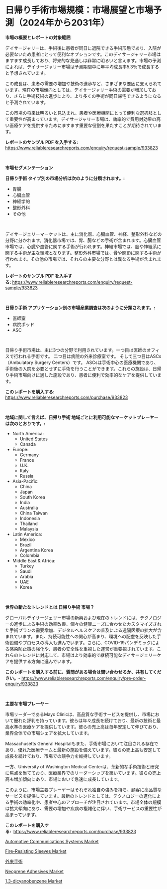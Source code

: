 <p><h1>日帰り手術市場規模：市場展望と市場予測（2024年から2031年）</h1></p><p><strong>市場の概要とレポートの対象範囲</strong></p>
<p><p>デイサージャリーは、手術後に患者が同日に退院できる手術形態であり、入院が必要ないため患者にとって便利なオプションです。このデイサージャリー市場はますます成長しており、将来的な見通しは非常に明るいと言えます。市場の予測によれば、デイサージャリー市場は予測期間中に年平均成長率5.3％で成長すると予想されています。</p><p>この成長は、患者の需要の増加や技術の進歩など、さまざまな要因に支えられています。現在の市場傾向としては、デイサージャリー手術の需要が増加しており、さらに手術技術の進歩により、より多くの手術が同日帰宅できるようになると予測されています。</p><p>この市場の将来は明るいと見込まれ、患者や医療機関にとって便利な選択肢として重要性が高まっています。デイサージャリー市場は、効率的で費用対効果の高い医療ケアを提供するためにますます重要な役割を果たすことが期待されています。</p></p>
<p><strong>レポートのサンプル PDF を入手する:</strong> <a href="https://www.reliableresearchreports.com/enquiry/request-sample/933823">https://www.reliableresearchreports.com/enquiry/request-sample/933823</a></p>
<p>&nbsp;</p>
<p><strong>市場セグメンテーション</strong></p>
<p><strong>日帰り手術 タイプ別の市場分析は次のように分類されます。:</strong></p>
<p><ul><li>胃腸</li><li>心臓血管</li><li>神経学的</li><li>整形外科</li><li>その他</li></ul></p>
<p>&nbsp;</p>
<p><p>デイサージェリーマーケットは、主に消化器、心臓血管、神経、整形外科などの分野に分かれます。消化器市場では、胃、腸などの手術が含まれます。心臓血管市場では、心臓や血管に関する手術が行われます。神経市場では、脳や神経系に関する手術が主な領域となります。整形外科市場では、骨や関節に関する手術が行われます。その他の市場では、それらの主要な分野とは異なる手術が含まれます。</p></p>
<p><strong>レポートのサンプル PDF を入手する:</strong>&nbsp;<a href="https://www.reliableresearchreports.com/enquiry/request-sample/933823">https://www.reliableresearchreports.com/enquiry/request-sample/933823</a></p>
<p>&nbsp;</p>
<p><strong> 日帰り手術 アプリケーション別の市場産業調査は次のように分類されます。:</strong></p>
<p><ul><li>医師室</li><li>病院ポッド</li><li>ASC</li></ul></p>
<p>&nbsp;</p>
<p><p>日帰り手術市場は、主に3つの分野で利用されています。一つ目は医師のオフィスで行われる手術です。 二つ目は病院の外来診療室です。 そして三つ目はASCs（Ambulatory Surgery Centers）です。 ASCsは手術中心の医療機関であり、手術後の入院を必要とせずに手術を行うことができます。これらの施設は、日帰り手術市場向けに適した施設であり、患者に便利で効率的なケアを提供しています。</p></p>
<p><strong>このレポートを購入する:</strong>&nbsp; <a href="https://www.reliableresearchreports.com/purchase/933823">https://www.reliableresearchreports.com/purchase/933823</a></p>
<p>&nbsp;</p>
<p><strong>地域に関して言えば、日帰り手術 地域ごとに利用可能なマーケットプレーヤーは次のとおりです。:</strong></p>
<p><ul>
    <li>
        North America:
        <ul>
            <li>United States</li>
            <li>Canada</li>
        </ul>
    </li>
    <li>
        Europe:
        <ul>
            <li>Germany</li>
            <li>France</li>
            <li>U.K.</li>
            <li>Italy</li>
            <li>Russia</li>
        </ul>
    </li>
    <li>
        Asia-Pacific:
        <ul>
            <li>China</li>
            <li>Japan</li>
            <li>South Korea</li>
            <li>India</li>
            <li>Australia</li>
            <li>China Taiwan</li>
            <li>Indonesia</li>
            <li>Thailand</li>
            <li>Malaysia</li>
        </ul>
    </li>
    <li>
        Latin America:
        <ul>
            <li>Mexico</li>
            <li>Brazil</li>
            <li>Argentina Korea</li>
            <li>Colombia</li>
        </ul>
    </li>
    <li>
        Middle East & Africa:
        <ul>
            <li>Turkey</li>
            <li>Saudi</li>
            <li>Arabia</li>
            <li>UAE</li>
            <li>Korea</li>
        </ul>
    </li>
    </ul></p>
<p>&nbsp;</p>
<p><strong>世界の新たなトレンドとは 日帰り手術 市場？</strong></p>
<p><p>グローバルデイサージェリー市場の新興および現在のトレンドには、テクノロジーの進歩による手術の効率改善、個々の健康ニーズに合わせたカスタマイズされた手術プランの需要増加、デジタルヘルスケアの普及による遠隔医療の拡大が含まれています。また、持続可能性への関心が高まり、環境への配慮を反映した手術設備やプロセスの導入も進んでいます。さらに、COVID-19パンデミックによる感染防止策の強化や、患者の安全性を重視した運営が重要視されています。これらのトレンドに対応して、市場はより効率的で継続可能なデイサージェリーケアを提供する方向に進んでいます。</p></p>
<p><strong>このレポートを購入する前に、質問がある場合は問い合わせるか、共有してください。</strong>- <a href="https://www.reliableresearchreports.com/enquiry/pre-order-enquiry/933823">https://www.reliableresearchreports.com/enquiry/pre-order-enquiry/933823</a></p>
<p>&nbsp;</p>
<p><strong>主要な市場プレーヤー</strong></p>
<p><p>市場リーダーであるMayo Clinicは、高品質な手術サービスを提供し、市場において優れた評判を持っています。彼らは年々成長を続けており、最新の技術と最高水準の医療ケアを提供しています。彼らの売上高は毎年安定して伸びており、業界全体での市場シェアを拡大しています。</p><p>Massachusetts General Hospitalもまた、手術市場において注目される存在であり、優れた医療チームと最新の施設を備えています。彼らの売上高も安定して成長を続けており、市場での競争力を維持しています。</p><p>一方、University of Washington Medical Centerは、革新的な手術技術と研究に焦点を当てており、医療業界でのリーダーシップを築いています。彼らの売上高も増加傾向にあり、市場において急速に成長しています。</p><p>このように、市場主要プレーヤーはそれぞれ独自の強みを持ち、顧客に高品質なサービスを提供しています。最新のトレンドとしては、テクノロジーの進化による手術の効率化や、患者中心のアプローチが注目されています。市場全体の規模は拡大傾向にあり、需要の増加や疾病の複雑化に伴い、手術サービスの重要性が高まっています。</p></p>
<p><strong>このレポートを購入する:</strong>&nbsp;&nbsp;<a href="https://www.reliableresearchreports.com/purchase/933823">https://www.reliableresearchreports.com/purchase/933823</a></p>
<p><p><a href="https://automatic-knee-4c7.notion.site/Automotive-Communications-Systems-Market-Centers-on-Aspects-such-as-Market-Growth-Market-Share-Mar-1c3f4cd746044c4ca4c7a4b100f131fe">Automotive Communications Systems Market</a></p><p><a href="https://woozy-pyroraptor-a1f.notion.site/Fire-Resisting-Sleeves-Market-Research-Report-Provides-Critical-Insights-that-can-help-Shape-Busines-8c8850f86b68479f81f1aa7e2acaa96f">Fire-Resisting Sleeves Market</a></p><p><a href="https://github.com/mohamedbakry57/Market-Research-Report-List-2/blob/main/2691299184133.md">外来手術</a></p><p><a href="https://view.publitas.com/reportprime-1/neoprene-adhesives-market-challenges-opportunities-and-growth-drivers-and-major-market-players-forecasted-for-period-from-2024-2031/">Neoprene Adhesives Market</a></p><p><a href="https://github.com/vimar16th/Market-Research-Report-List-3/blob/main/13-dicyanobenzene-market.md">1,3-dicyanobenzene Market</a></p></p>